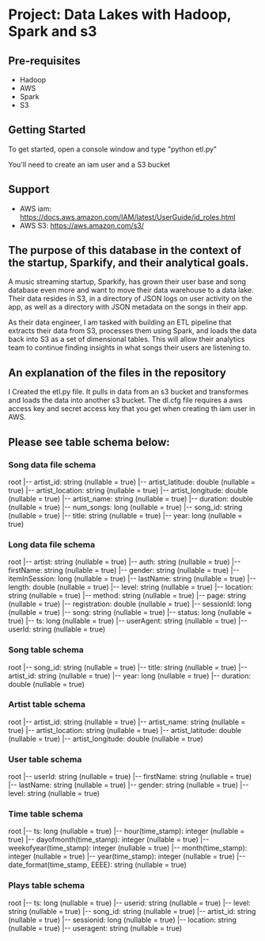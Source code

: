 Project: Data Lakes with Hadoop, Spark and s3 
===================================



Pre-requisites
--------------

- Hadoop
- AWS
- Spark
- S3

Getting Started
---------------

To get started, open a console window and type "python etl.py"

You'll need to create an iam user and a S3 bucket

Support
-------

- AWS iam: https://docs.aws.amazon.com/IAM/latest/UserGuide/id_roles.html
- AWS S3: https://aws.amazon.com/s3/


The purpose of this database in the context of the startup, Sparkify, and their analytical goals.
-------

A music streaming startup, Sparkify, has grown their user base and song database even more and want to move their data warehouse to a data lake. Their data resides in S3, in a directory of JSON logs on user activity on the app, as well as a directory with JSON metadata on the songs in their app.

As their data engineer, I am tasked with building an ETL pipeline that extracts their data from S3, processes them using Spark, and loads the data back into S3 as a set of dimensional tables. This will allow their analytics team to continue finding insights in what songs their users are listening to.

An explanation of the files in the repository
-------

I Created the etl.py file. It pulls in data from an s3 bucket and transformes and loads the data into another s3 bucket. The dl.cfg file requires a aws access key and secret access key that you get when creating th iam user in AWS.

Please see table schema below:
-------

### Song data file schema
root
 |-- artist_id: string (nullable = true)
 |-- artist_latitude: double (nullable = true)
 |-- artist_location: string (nullable = true)
 |-- artist_longitude: double (nullable = true)
 |-- artist_name: string (nullable = true)
 |-- duration: double (nullable = true)
 |-- num_songs: long (nullable = true)
 |-- song_id: string (nullable = true)
 |-- title: string (nullable = true)
 |-- year: long (nullable = true)
 
### Long data file schema
 root
 |-- artist: string (nullable = true)
 |-- auth: string (nullable = true)
 |-- firstName: string (nullable = true)
 |-- gender: string (nullable = true)
 |-- itemInSession: long (nullable = true)
 |-- lastName: string (nullable = true)
 |-- length: double (nullable = true)
 |-- level: string (nullable = true)
 |-- location: string (nullable = true)
 |-- method: string (nullable = true)
 |-- page: string (nullable = true)
 |-- registration: double (nullable = true)
 |-- sessionId: long (nullable = true)
 |-- song: string (nullable = true)
 |-- status: long (nullable = true)
 |-- ts: long (nullable = true)
 |-- userAgent: string (nullable = true)
 |-- userId: string (nullable = true)

### Song table schema
root
 |-- song_id: string (nullable = true)
 |-- title: string (nullable = true)
 |-- artist_id: string (nullable = true)
 |-- year: long (nullable = true)
 |-- duration: double (nullable = true)
 
 ### Artist table schema
 root
 |-- artist_id: string (nullable = true)
 |-- artist_name: string (nullable = true)
 |-- artist_location: string (nullable = true)
 |-- artist_latitude: double (nullable = true)
 |-- artist_longitude: double (nullable = true)
 
  ### User table schema
 root
 |-- userId: string (nullable = true)
 |-- firstName: string (nullable = true)
 |-- lastName: string (nullable = true)
 |-- gender: string (nullable = true)
 |-- level: string (nullable = true)
 
 ### Time table schema
 root
 |-- ts: long (nullable = true)
 |-- hour(time_stamp): integer (nullable = true)
 |-- dayofmonth(time_stamp): integer (nullable = true)
 |-- weekofyear(time_stamp): integer (nullable = true)
 |-- month(time_stamp): integer (nullable = true)
 |-- year(time_stamp): integer (nullable = true)
 |-- date_format(time_stamp, EEEE): string (nullable = true)
 
 
  ### Plays table schema
 root
 |-- ts: long (nullable = true)
 |-- userid: string (nullable = true)
 |-- level: string (nullable = true)
 |-- song_id: string (nullable = true)
 |-- artist_id: string (nullable = true)
 |-- sessionid: long (nullable = true)
 |-- location: string (nullable = true)
 |-- useragent: string (nullable = true)